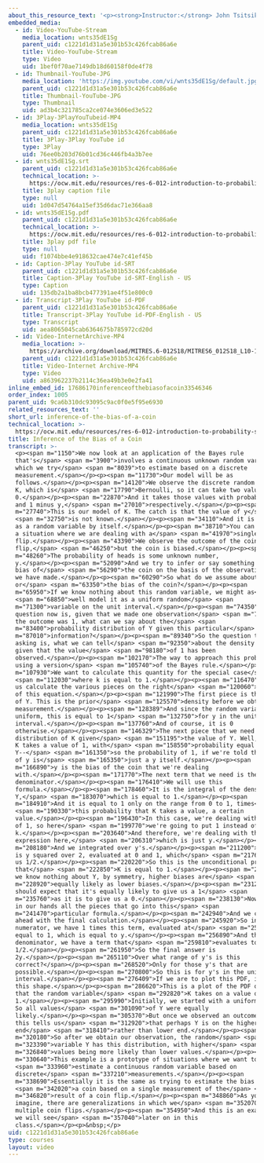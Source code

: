```yaml
---
about_this_resource_text: '<p><strong>Instructor:</strong> John Tsitsiklis</p>'
embedded_media:
  - id: Video-YouTube-Stream
    media_location: wnts35dE1Sg
    parent_uid: c1221d1d31a5e301b53c426fcab86a6e
    title: Video-YouTube-Stream
    type: Video
    uid: 1bef0f70ae7149db18d60158f0de4f78
  - id: Thumbnail-YouTube-JPG
    media_location: 'https://img.youtube.com/vi/wnts35dE1Sg/default.jpg'
    parent_uid: c1221d1d31a5e301b53c426fcab86a6e
    title: Thumbnail-YouTube-JPG
    type: Thumbnail
    uid: ad3b4c321785ca2ce074e3606ed3e522
  - id: 3Play-3PlayYouTubeid-MP4
    media_location: wnts35dE1Sg
    parent_uid: c1221d1d31a5e301b53c426fcab86a6e
    title: 3Play-3Play YouTube id
    type: 3Play
    uid: 76ee0b203d76b01cd36c446fb4a3b7ee
  - id: wnts35dE1Sg.srt
    parent_uid: c1221d1d31a5e301b53c426fcab86a6e
    technical_location: >-
      https://ocw.mit.edu/resources/res-6-012-introduction-to-probability-spring-2018/part-i-the-fundamentals/inference-of-the-bias-of-a-coin/wnts35dE1Sg.srt
    title: 3play caption file
    type: null
    uid: 1d047d54764a15ef35d6dac71e366aa8
  - id: wnts35dE1Sg.pdf
    parent_uid: c1221d1d31a5e301b53c426fcab86a6e
    technical_location: >-
      https://ocw.mit.edu/resources/res-6-012-introduction-to-probability-spring-2018/part-i-the-fundamentals/inference-of-the-bias-of-a-coin/wnts35dE1Sg.pdf
    title: 3play pdf file
    type: null
    uid: f1074bbe4e918632cae474e7c41ef45b
  - id: Caption-3Play YouTube id-SRT
    parent_uid: c1221d1d31a5e301b53c426fcab86a6e
    title: Caption-3Play YouTube id-SRT-English - US
    type: Caption
    uid: 135db2a1ba8bcb477391ae4f51e800c0
  - id: Transcript-3Play YouTube id-PDF
    parent_uid: c1221d1d31a5e301b53c426fcab86a6e
    title: Transcript-3Play YouTube id-PDF-English - US
    type: Transcript
    uid: aea8065045cab6364675b785972cd20d
  - id: Video-InternetArchive-MP4
    media_location: >-
      https://archive.org/download/MITRES.6-012S18/MITRES6_012S18_L10-11_300k.mp4
    parent_uid: c1221d1d31a5e301b53c426fcab86a6e
    title: Video-Internet Archive-MP4
    type: Video
    uid: a863962237b2114c36ea49b3e0e2fa41
inline_embed_id: 17686170inferenceofthebiasofacoin33546346
order_index: 1005
parent_uid: 9ca6b310dc93095c9ac0f0e5f95e6930
related_resources_text: ''
short_url: inference-of-the-bias-of-a-coin
technical_location: >-
  https://ocw.mit.edu/resources/res-6-012-introduction-to-probability-spring-2018/part-i-the-fundamentals/inference-of-the-bias-of-a-coin
title: Inference of the Bias of a Coin
transcript: >-
  <p><span m="1150">We now look at an application of the Bayes rule
  that's</span> <span m="3900">involves a continuous unknown random variable,
  which we try</span> <span m="8039">to estimate based on a discrete
  measurement.</span></p><p><span m="11730">Our model will be as
  follows.</span></p><p><span m="14120">We observe the discrete random variable
  K, which is</span> <span m="17790">Bernoulli, so it can take two values, 1 or
  0.</span></p><p><span m="22870">And it takes those values with probabilities y
  and 1 minus y,</span> <span m="27010">respectively.</span></p><p><span
  m="27740">This is our model of K. The catch is that the value of y</span>
  <span m="32750">is not known.</span></p><p><span m="34110">And it is modeled
  as a random variable by itself.</span></p><p><span m="38710">You can think of
  a situation where we are dealing with a</span> <span m="41970">single coin
  flip.</span></p><p><span m="43390">We observe the outcome of the coin
  flip,</span> <span m="46250">but the coin is biased.</span></p><p><span
  m="48260">The probability of heads is some unknown number,
  y.</span></p><p><span m="52090">And we try to infer or say something about the
  bias of</span> <span m="56290">the coin on the basis of the observation that
  we have made.</span></p><p><span m="60290">So what do we assume about this y
  or</span> <span m="63350">the bias of the coin?</span></p><p><span
  m="65950">If we know nothing about this random variable, we might as</span>
  <span m="68850">well model it as a uniform random</span> <span
  m="71300">variable on the unit interval.</span></p><p><span m="74350">And the
  question now is, given that we made one observation</span> <span m="78510">and
  the outcome was 1, what can we say about the</span> <span
  m="83400">probability distribution of Y given this particular</span> <span
  m="87010">information?</span></p><p><span m="89340">So the question that we're
  asking is, what we can tell</span> <span m="92350">about the density of Y
  given that the value</span> <span m="98180">of 1 has been
  observed.</span></p><p><span m="102170">The way to approach this problem is by
  using a version</span> <span m="105740">of the Bayes rule.</span></p><p><span
  m="107930">We want to calculate this quantity for the special case</span>
  <span m="112030">where k is equal to 1.</span></p><p><span m="116470">So let
  us calculate the various pieces on the right</span> <span m="120060">hand side
  of this equation.</span></p><p><span m="121990">The first piece is the density
  of Y. This is the prior</span> <span m="125570">density before we obtain any
  measurement.</span></p><p><span m="128389">And since the random variable is
  uniform, this is equal to 1</span> <span m="132750">for y in the unit
  interval.</span></p><p><span m="137760">And of course, it is 0
  otherwise.</span></p><p><span m="146329">The next piece that we need is the
  distribution of K given</span> <span m="151195">the value of Y. Well, given Y,
  K takes a value of 1, with</span> <span m="158550">probability equal to
  Y--</span> <span m="161350">so the probability of 1, if we're told the value
  of y is</span> <span m="165350">just a y itself.</span></p><p><span
  m="166890">y is the bias of the coin that we're dealing
  with.</span></p><p><span m="171770">The next term that we need is the
  denominator.</span></p><p><span m="176410">We will use this
  formula.</span></p><p><span m="178460">It is the integral of the density of
  Y,</span> <span m="183070">which is equal to 1.</span></p><p><span
  m="184910">And it is equal to 1 only on the range from 0 to 1, times</span>
  <span m="190330">this probability that K takes a value, a certain
  value.</span></p><p><span m="196430">In this case, we're dealing with a value
  of 1, so here</span> <span m="199770">we're going to put 1 instead of
  k.</span></p><p><span m="203640">And therefore, we're dealing with this
  expression here,</span> <span m="206310">which is just y.</span></p><p><span
  m="208180">And we integrated over y's.</span></p><p><span m="211200">So this
  is y squared over 2, evaluated at 0 and 1, which</span> <span m="217690">gives
  us 1/2.</span></p><p><span m="220220">So this is the unconditional probability
  that</span> <span m="222850">K is equal to 1.</span></p><p><span m="224140">If
  we know nothing about Y, by symmetry, higher biases are</span> <span
  m="228920">equally likely as lower biases.</span></p><p><span m="231230">So we
  should expect that it's equally likely to give us a 1</span> <span
  m="235760">as it is to give us a 0.</span></p><p><span m="238130">Now, we have
  in our hands all the pieces that go into this</span> <span
  m="241470">particular formula.</span></p><p><span m="242940">And we can go
  ahead with the final calculation.</span></p><p><span m="245920">So in the
  numerator, we have 1 times this term, evaluated at</span> <span m="253180">k
  equal to 1, which is equal to y.</span></p><p><span m="256890">And then in the
  denominator, we have a term that</span> <span m="259810">evaluates to
  1/2.</span></p><p><span m="261950">So the final answer is
  2y.</span></p><p><span m="265110">Over what range of y's is this
  correct?</span></p><p><span m="268520">Only for those y's that are
  possible.</span></p><p><span m="270800">So this is for y's in the unit
  interval.</span></p><p><span m="276409">If we are to plot this PDF, it has
  this shape.</span></p><p><span m="286620">This is a plot of the PDF of Y given
  that the random variable</span> <span m="292820">K takes on a value of
  1.</span></p><p><span m="295990">Initially, we started with a uniform for Y.
  So all values</span> <span m="301090">of Y were equally
  likely.</span></p><p><span m="305370">But once we observed an outcome of 1,
  this tells us</span> <span m="312920">that perhaps Y is on the higher
  end</span> <span m="318410">rather than lower end.</span></p><p><span
  m="320180">So after we obtain our observation, the random</span> <span
  m="323390">variable Y has this distribution, with higher</span> <span
  m="326840">values being more likely than lower values.</span></p><p><span
  m="330640">This example is a prototype of situations where we want to</span>
  <span m="333960">estimate a continuous random variable based on
  discrete</span> <span m="337210">measurements.</span></p><p><span
  m="338690">Essentially it is the same as trying to estimate the bias of</span>
  <span m="342020">a coin based on a single measurement of the</span> <span
  m="346820">result of a coin flip.</span></p><p><span m="348860">As you can
  imagine, there are generalizations in which we</span> <span m="352070">observe
  multiple coin flips.</span></p><p><span m="354950">And this is an example that
  we will see</span> <span m="357040">later on in this
  class.</span></p><p>&nbsp;</p>
uid: c1221d1d31a5e301b53c426fcab86a6e
type: courses
layout: video
---
```

